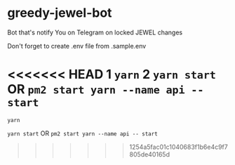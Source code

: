 # greedy-jewel-bot

Bot that's notify You on Telegram on locked JEWEL changes

Don't forget to create .env file from .sample.env

<<<<<<< HEAD
1 ```yarn```
2 `yarn start` OR `pm2 start yarn --name api -- start`
=======
```yarn```

`yarn start`
OR `pm2 start yarn --name api -- start`
>>>>>>> 1254a5fac01c1040683f1b6e4c9f7805de40165d
